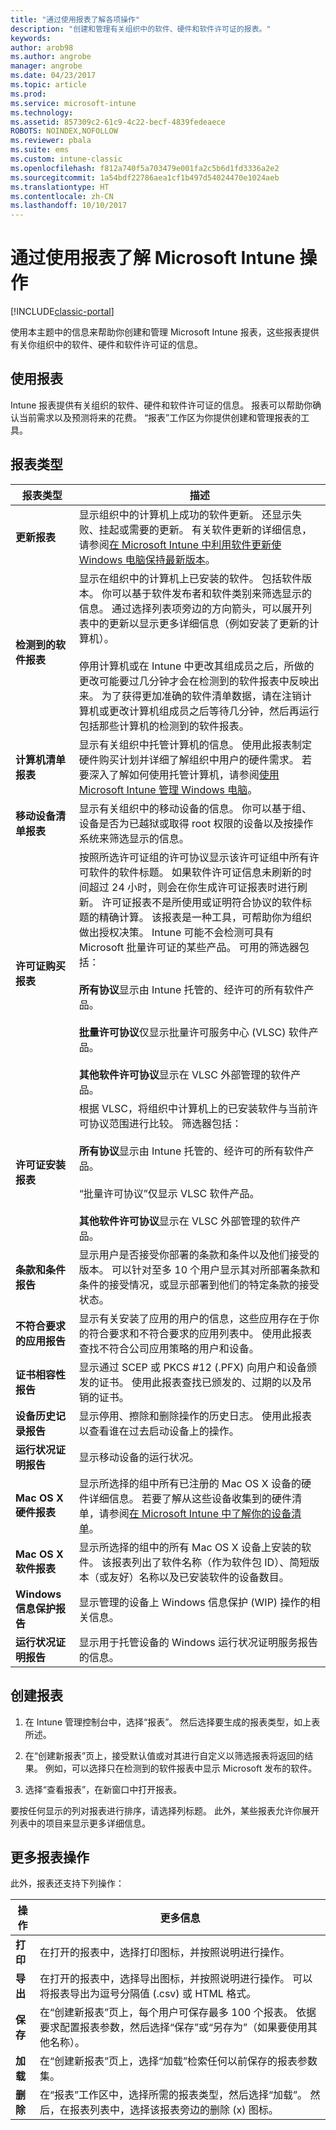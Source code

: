 ```yaml
---
title: "通过使用报表了解各项操作"
description: "创建和管理有关组织中的软件、硬件和软件许可证的报表。"
keywords: 
author: arob98
ms.author: angrobe
manager: angrobe
ms.date: 04/23/2017
ms.topic: article
ms.prod: 
ms.service: microsoft-intune
ms.technology: 
ms.assetid: 857309c2-61c9-4c22-becf-4839fedeaece
ROBOTS: NOINDEX,NOFOLLOW
ms.reviewer: pbala
ms.suite: ems
ms.custom: intune-classic
ms.openlocfilehash: f812a740f5a703479e001fa2c5b6d1fd3336a2e2
ms.sourcegitcommit: 1a54bdf22786aea1cf1b497d54024470e1024aeb
ms.translationtype: HT
ms.contentlocale: zh-CN
ms.lasthandoff: 10/10/2017
---
```

# <a name="understand-microsoft-intune-operations-by-using-reports"></a>通过使用报表了解 Microsoft Intune 操作

[!INCLUDE[classic-portal](../includes/classic-portal.md)]

使用本主题中的信息来帮助你创建和管理 Microsoft Intune 报表，这些报表提供有关你组织中的软件、硬件和软件许可证的信息。

## <a name="using-reports"></a>使用报表
Intune 报表提供有关组织的软件、硬件和软件许可证的信息。 报表可以帮助你确认当前需求以及预测将来的花费。 “报表”工作区为你提供创建和管理报表的工具。 

## <a name="report-types"></a>报表类型

|报表类型|描述|
|---------------|---------------|
|**更新报表**|显示组织中的计算机上成功的软件更新。 还显示失败、挂起或需要的更新。 有关软件更新的详细信息，请参阅[在 Microsoft Intune 中利用软件更新使 Windows 电脑保持最新版本](keep-windows-pcs-up-to-date-with-software-updates-in-microsoft-intune.md)。|
|**检测到的软件报表**|显示在组织中的计算机上已安装的软件。 包括软件版本。 你可以基于软件发布者和软件类别来筛选显示的信息。 通过选择列表项旁边的方向箭头，可以展开列表中的更新以显示更多详细信息（例如安装了更新的计算机）。<br /><br />停用计算机或在 Intune 中更改其组成员之后，所做的更改可能要过几分钟才会在检测到的软件报表中反映出来。 为了获得更加准确的软件清单数据，请在注销计算机或更改计算机组成员之后等待几分钟，然后再运行包括那些计算机的检测到的软件报表。|
|**计算机清单报表**|显示有关组织中托管计算机的信息。 使用此报表制定硬件购买计划并详细了解组织中用户的硬件需求。 若要深入了解如何使用托管计算机，请参阅[使用 Microsoft Intune 管理 Windows 电脑](manage-windows-pcs-with-microsoft-intune.md)。|
|**移动设备清单报表**|显示有关组织中的移动设备的信息。 你可以基于组、设备是否为已越狱或取得 root 权限的设备以及按操作系统来筛选显示的信息。|
|**许可证购买报表**|按照所选许可证组的许可协议显示该许可证组中所有许可软件的软件标题。 如果软件许可证信息未刷新的时间超过 24 小时，则会在你生成许可证报表时进行刷新。 许可证报表不是所使用或证明符合协议的软件标题的精确计算。 该报表是一种工具，可帮助你为组织做出授权决策。 Intune 可能不会检测可具有 Microsoft 批量许可证的某些产品。 可用的筛选器包括：<br /><br />**所有协议**显示由 Intune 托管的、经许可的所有软件产品。<br /><br />**批量许可协议**仅显示批量许可服务中心 (VLSC) 软件产品。<br /><br />**其他软件许可协议**显示在 VLSC 外部管理的软件产品。|
|**许可证安装报表**|根据 VLSC，将组织中计算机上的已安装软件与当前许可协议范围进行比较。 筛选器包括：<br /><br />**所有协议**显示由 Intune 托管的、经许可的所有软件产品。<br /><br />“批量许可协议”仅显示 VLSC 软件产品。<br /><br />**其他软件许可协议**显示在 VLSC 外部管理的软件产品。|
|**条款和条件报告**|显示用户是否接受你部署的条款和条件以及他们接受的版本。 可以针对至多 10 个用户显示其对所部署条款和条件的接受情况，或显示部署到他们的特定条款的接受状态。|
|**不符合要求的应用报告**|显示有关安装了应用的用户的信息，这些应用存在于你的符合要求和不符合要求的应用列表中。 使用此报表查找不符合公司应用策略的用户和设备。|
|**证书相容性报告**|显示通过 SCEP 或 PKCS #12 (.PFX) 向用户和设备颁发的证书。 使用此报表查找已颁发的、过期的以及吊销的证书。|
|**设备历史记录报告**|显示停用、擦除和删除操作的历史日志。 使用此报表以查看谁在过去启动设备上的操作。|
|**运行状况证明报告**|显示移动设备的运行状况。|
|**Mac OS X 硬件报表**|显示所选择的组中所有已注册的 Mac OS X 设备的硬件详细信息。 若要了解从这些设备收集到的硬件清单，请参阅[在 Microsoft Intune 中了解你的设备清单](understand-your-devices-with-inventory-in-microsoft-intune.md)。|
|**Mac OS X 软件报表**|显示所选择的组中的所有 Mac OS X 设备上安装的软件。 该报表列出了软件名称（作为软件包 ID）、简短版本（或友好）名称以及已安装软件的设备数目。|
|**Windows 信息保护报告**|显示管理的设备上 Windows 信息保护 (WIP) 操作的相关信息。|
|**运行状况证明报告**|显示用于托管设备的 Windows 运行状况证明服务报告的信息。|

## <a name="to-create-a-report"></a>创建报表

1.  在 Intune 管理控制台中，选择“报表”。 然后选择要生成的报表类型，如上表所述。

2.  在“创建新报表”页上，接受默认值或对其进行自定义以筛选报表将返回的结果。 例如，可以选择只在检测到的软件报表中显示 Microsoft 发布的软件。

3.  选择“查看报表”，在新窗口中打开报表。

要按任何显示的列对报表进行排序，请选择列标题。 此外，某些报表允许你展开列表中的项目来显示更多详细信息。

## <a name="more-report-actions"></a>更多报表操作
此外，报表还支持下列操作：

|操作|更多信息|
|----------|--------------------|
|**打印**|在打开的报表中，选择打印图标，并按照说明进行操作。|
|**导出**|在打开的报表中，选择导出图标，并按照说明进行操作。 可以将报表导出为逗号分隔值 (.csv) 或 HTML 格式。|
|**保存**|在“创建新报表”页上，每个用户可保存最多 100 个报表。 依据要求配置报表参数，然后选择“保存”或“另存为”（如果要使用其他名称）。|
|**加载**|在“创建新报表”页上，选择“加载”检索任何以前保存的报表参数集。|
|**删除**|在“报表”工作区中，选择所需的报表类型，然后选择“加载”。 然后，在报表列表中，选择该报表旁边的删除 (x) 图标。|


